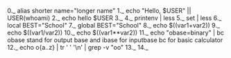 0._ alias shorter name="longer name"
1._ echo "Hello, $USER" || USER(whoami)
2._ echo hello $USER
3._ 
4._ printenv | less
5._ set | less
6._ local BEST="School"
7._ global BEST="School"
8._ echo $((var1+var2))
9._ echo $((var1/var2))
10._ echo $((var1**var2))
11._ echo "obase=binary" | bc obase stand for output base and ibase for inputbase bc for basic calculator
12._ echo o{a..z} | tr ' ' '\n' | grep -v "oo"
13._
14._
